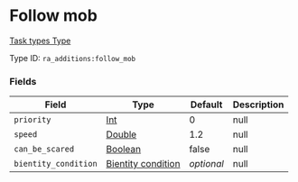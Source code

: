 # Follow mob
[Task types Type](../task_types_types.md)

Type ID: `ra_additions:follow_mob`
### Fields
Field | Type | Default | Description
------|------|---------|-------------
`priority` | [Int](../data_types/int.md) | 0 | null
`speed` | [Double](../data_types/double.md) | 1.2 | null
`can_be_scared` | [Boolean](../data_types/boolean.md) | false | null
`bientity_condition` | [Bientity condition](../data_types/bientity_condition.md) | _optional_ | null
